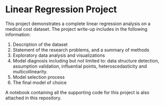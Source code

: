 # Linear Regression Project

This project demonstrates a complete linear regression analysis on a medical cost dataset. The project write-up includes in the following information:
1) Description of the dataset
2) Statement of the research problems, and a summary of methods 
3) Exploratory data analysis and visualizations 
4) Model diagnosis including but not limited to: data structure detection, assumption validation, influential points, heteroscedasticity and multicollinearity. 
5) Model selection process
6) The final model of choice 

A notebook containing all the supporting code for this project is also attached in this repository.
